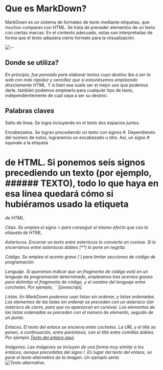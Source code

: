 # Que es MarkDown?

MarkDown es un sistema de formateo de texto mediante etiquetas, que muchos comparan con HTML. Se trata de preceder elementos de un texto con ciertas marcas. En el contexto adecuado, estas son interpretadas de forma que el texto adquiera cierto formato para la viisualización.

![--](https://upload.wikimedia.org/wikipedia/commons/thumb/4/48/Markdown-mark.svg/1200px-Markdown-mark.svg.png "De 150 x 150 píxeles")

## Donde se utiliza?

 *En principio, fue pensado para elaborar textos cuyo destino iba a ser la web con más rapidez y sencillez que si estuviésemos empleando directamente HTML.* Y si bien ese suele ser el mejor uso que podemos darle, también podemos emplearlo para cualquier tipo de texto, independientemente de cual vaya a ser su destino.

## Palabras claves

Salto de línea. Se logra incluyendo en el texto dos espacios juntos.

Encabezados. Se logran precediendo un texto con signos #. Dependiendo del número de estos, lograremos un encabezado u otro. Así, un signo # equivale a la etiqueta <h1> de HTML. Si ponemos seís signos precediendo un texto (por ejemplo, ###### TEXTO), todo lo que haya en esa línea quedará cómo si hubiéramos usado la etiqueta <h6> de HTML.

Citas. Se emplea el signo > para conseguir el mismo efecto que con la etiqueta <cite> de HTML.

Asteriscos. Encerrar un texto entre asteriscos lo convierte en cursiva. Si lo encerramos entre asteriscos dobles (**) lo pone en negrita.

Código. Se emplea el acento grave (`) para limitar secciones de código de programación.

Lenguaje. Si queremos indicar que un fragmento de código está en un lenguaje de programación determinado, empleamos tres acentos graves para delimitar el fragmento de código, y el nombre del lenguaje entre corchetes. Por ejemplo, ```[javascript].

Listas. En MarkDown podemos usar listas sin ordenar, y listas ordenadas. Los elementos de las listas sin ordenar se preceden con un asterisco (sin asterisco de cierre, para que no aparezcan en cursiva). Los elementos de las listas ordenadas se preceden con el número de elemento, seguido de un punto.

Enlaces. El texto del enlace se encierra entre cochetes. La URL y el títle se ponen, a continuación, entre paréntesis, con el title entre comillas dobles. Por ejemplo [Texto del enlace aquí](www.pagina.com "Título del enlace").

Imágenes. Las imágenes se incluyen de una forma muy similar a los enlaces, aunque precedidas del signo !. En lugar del texto del enlace, se pone el texto alternativo de la imagen. Un ejemplo sería: ![Texto alternativo](www.pagina.com/imagen.jpg "Título de la imagen").
